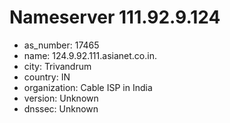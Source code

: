 # Nameserver 111.92.9.124

* as_number: 17465
* name: 124.9.92.111.asianet.co.in.
* city: Trivandrum
* country: IN
* organization: Cable ISP in India
* version: Unknown
* dnssec: Unknown
